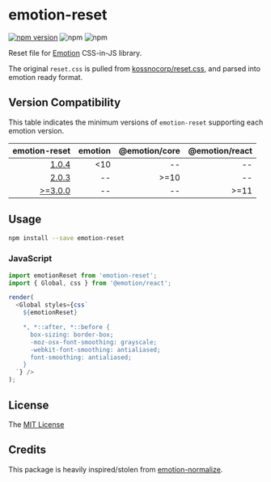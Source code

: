# emotion-reset
[![npm version](https://badge.fury.io/js/emotion-reset.svg)](https://badge.fury.io/js/emotion-reset)
![npm](https://img.shields.io/npm/dt/emotion-reset.svg)
![npm](https://img.shields.io/npm/dm/emotion-reset.svg)

Reset file for [Emotion](https://github.com/emotion-js/emotion) CSS-in-JS library.

The original `reset.css` is pulled from [kossnocorp/reset.css](https://github.com/kossnocorp/reset.css), and parsed into emotion ready format.

## Version Compatibility

This table indicates the minimum versions of `emotion-reset` supporting each emotion version. 

| emotion-reset | emotion | @emotion/core | @emotion/react |
|--------------:|--------------:|---------------:|---------------:|
|[1.0.4](https://github.com/Sayegh7/emotion-reset/blob/e228261a0bd7a3d7d06bfdf6457576b647ad2e6f/README.md) | <10 |  -- | -- |
|[2.0.3](https://github.com/Sayegh7/emotion-reset/blob/4f426b5e4f11db9853cd0fb2a49574e4003b8c1e/README.md) | -- |  >=10 | -- |
|[>=3.0.0](https://github.com/Sayegh7/emotion-reset/blob/dev/README.md) | -- | -- | >=11 |
 
## Usage

```sh
npm install --save emotion-reset
```

### JavaScript

```js
import emotionReset from 'emotion-reset';
import { Global, css } from '@emotion/react';

render(
  <Global styles={css`
    ${emotionReset}

    *, *::after, *::before {
      box-sizing: border-box;
      -moz-osx-font-smoothing: grayscale;
      -webkit-font-smoothing: antialiased;
      font-smoothing: antialiased;
    }
  `} />
);
```

## License

The [MIT License](LICENSE)

## Credits

This package is heavily inspired/stolen from [emotion-normalize](https://www.npmjs.com/package/emotion-normalize).

